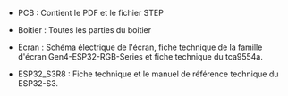 



* PCB : Contient le PDF et le fichier STEP 

* Boitier : Toutes les parties du boitier  

* Écran : Schéma électrique de l'écran, fiche technique de la famille d'écran Gen4-ESP32-RGB-Series et fiche technique du tca9554a.

* ESP32_S3R8 : Fiche technique et le manuel de référence technique du ESP32-S3.
